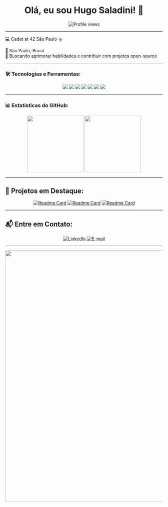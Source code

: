 <h1 align="center">Olá, eu sou Hugo Saladini! 👋</h1>

<p align="center">
  <img src="https://komarev.com/ghpvc/?username=HugoSaladini&label=Profile%20views&color=0e75b6&style=flat" alt="Profile views" />
</p>

---

💻 Cadet at 42 São Paulo 🛸

📍 São Paulo, Brasil  
🎯 Buscando aprimorar habilidades e contribuir com projetos open-source  

---

### 🛠️ Tecnologias e Ferramentas:
<div align="center">
  <img src="https://img.shields.io/badge/Java-%23ED8B00.svg?style=for-the-badge&logo=openjdk&logoColor=white" />
  <img src="https://img.shields.io/badge/SpringBoot-%236DB33F.svg?style=for-the-badge&logo=spring&logoColor=white" />
  <img src="https://img.shields.io/badge/Node.js-%23339933.svg?style=for-the-badge&logo=node.js&logoColor=white" />
  <img src="https://img.shields.io/badge/.NET-%235C2D91.svg?style=for-the-badge&logo=.net&logoColor=white" />
  <img src="https://img.shields.io/badge/MySQL-%23008080.svg?style=for-the-badge&logo=mysql&logoColor=white" />
  <img src="https://img.shields.io/badge/PostgreSQL-%234169E1.svg?style=for-the-badge&logo=postgresql&logoColor=white" />
  <img src="https://img.shields.io/badge/Angular-DD0031?style=for-the-badge&logo=angular&logoColor=white" />
  
</div>

---

### 📊 Estatísticas do GitHub:
<div align="center">
  <img height="180em" src="https://github-readme-stats.vercel.app/api?username=HugoSaladini&show_icons=true&theme=nord" />
  <img height="180em" src="https://github-readme-stats.vercel.app/api/top-langs/?username=HugoSaladini&layout=compact&langs_count=7&theme=nord"/>
</div>

---

## 🌟 Projetos em Destaque:
<div align="center">

  [![Readme Card](https://github-readme-stats.vercel.app/api/pin/?username=HugoSaladini&repo=santander-dev-week&theme=nord)](https://github.com/HugoSaladini/santander-dev-week)
  [![Readme Card](https://github-readme-stats.vercel.app/api/pin/?username=niashi&repo=projeto-lunacao-front&theme=nord)](https://github.com/HugoSaladini/santander-dev-week)
  [![Readme Card](https://github-readme-stats.vercel.app/api/pin/?username=niashi&repo=projeto-lunacao-back&theme=nord)](https://github.com/HugoSaladini/santander-dev-week)

</div>

---


## 📬 Entre em Contato:
<div align= "center">

 [![LinkedIn](https://img.shields.io/badge/LinkedIn-%230077B5.svg?style=for-the-badge&logo=linkedin&logoColor=white)](https://www.linkedin.com/in/hugosaladini/)
 [![E-mail](https://img.shields.io/badge/Gmail-%23D14836.svg?style=for-the-badge&logo=gmail&logoColor=white)](mailto:seuemail@gmail.com)

</div>


---
<div align= "center">
  <img src="https://media.giphy.com/media/qgQUggAC3Pfv687qPC/giphy.gif" width="800">
</div>


